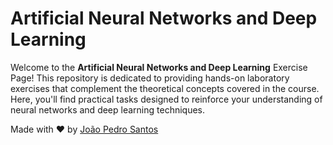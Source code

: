 # Artificial Neural Networks and Deep Learning

Welcome to the **Artificial Neural Networks and Deep Learning** Exercise Page! This repository is dedicated to providing hands-on laboratory exercises that complement the theoretical concepts covered in the course. Here, you'll find practical tasks designed to reinforce your understanding of neural networks and deep learning techniques.

Made with :heart: by [João Pedro Santos](https://github.com/joao-pedrosantos)